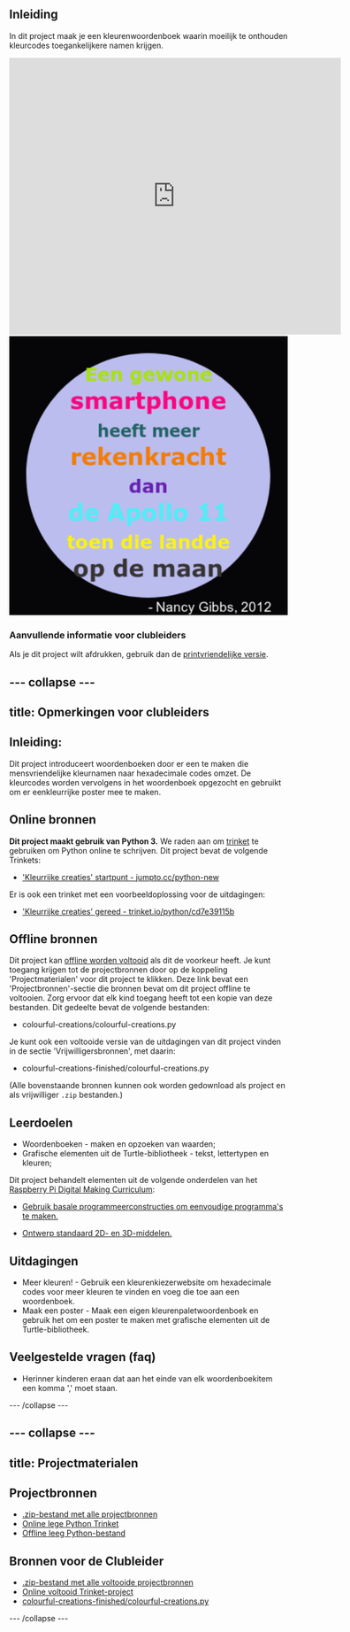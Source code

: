 ## Inleiding

In dit project maak je een kleurenwoordenboek waarin moeilijk te onthouden kleurcodes toegankelijkere namen krijgen.

<div class="trinket">
  <iframe src="https://trinket.io/embed/python/cd7e39115b?outputOnly=true&start=result" width="600" height="500" frameborder="0" marginwidth="0" marginheight="0" allowfullscreen></iframe>
  </iframe>
  <img src="images/colourful-finished.png">
</div>

### Aanvullende informatie voor clubleiders

Als je dit project wilt afdrukken, gebruik dan de [printvriendelijke versie](https://projects.raspberrypi.org/nl-NL/projects/colourful-creations/print).

--- collapse ---
---
title: Opmerkingen voor clubleiders
---

## Inleiding:

Dit project introduceert woordenboeken door er een te maken die mensvriendelijke kleurnamen naar hexadecimale codes omzet. De kleurcodes worden vervolgens in het woordenboek opgezocht en gebruikt om er een ​​kleurrijke poster mee te maken.

## Online bronnen

**Dit project maakt gebruik van Python 3.** We raden aan om [trinket](https://trinket.io/) te gebruiken om Python online te schrijven. Dit project bevat de volgende Trinkets:

* ['Kleurrijke creaties' startpunt - jumpto.cc/python-new](http://jumpto.cc/python-new)

Er is ook een trinket met een voorbeeldoplossing voor de uitdagingen:

* ['Kleurrijke creaties' gereed - trinket.io/python/cd7e39115b](https://trinket.io/python/cd7e39115b)

## Offline bronnen

Dit project kan [offline worden voltooid](https://www.codeclubprojects.org/en-GB/resources/python-working-offline/) als dit de voorkeur heeft. Je kunt toegang krijgen tot de projectbronnen door op de koppeling 'Projectmaterialen' voor dit project te klikken. Deze link bevat een 'Projectbronnen'-sectie die bronnen bevat om dit project offline te voltooien. Zorg ervoor dat elk kind toegang heeft tot een kopie van deze bestanden. Dit gedeelte bevat de volgende bestanden:

* colourful-creations/colourful-creations.py

Je kunt ook een voltooide versie van de uitdagingen van dit project vinden in de sectie 'Vrijwilligersbronnen', met daarin:

* colourful-creations-finished/colourful-creations.py

(Alle bovenstaande bronnen kunnen ook worden gedownload als project en als vrijwilliger `.zip` bestanden.)

## Leerdoelen

* Woordenboeken - maken en opzoeken van waarden;
* Grafische elementen uit de Turtle-bibliotheek - tekst, lettertypen en kleuren;

Dit project behandelt elementen uit de volgende onderdelen van het [Raspberry Pi Digital Making Curriculum](http://rpf.io/curriculum):

* [Gebruik basale programmeerconstructies om eenvoudige programma's te maken.](https://www.raspberrypi.org/curriculum/programming/creator)

* [Ontwerp standaard 2D- en 3D-middelen.](https://www.raspberrypi.org/curriculum/design/creator)

## Uitdagingen

* Meer kleuren! - Gebruik een kleurenkiezerwebsite om hexadecimale codes voor meer kleuren te vinden en voeg die toe aan een woordenboek. 
* Maak een poster - Maak een eigen kleurenpaletwoordenboek en gebruik het om een ​​poster te maken met grafische elementen uit de Turtle-bibliotheek. 

## Veelgestelde vragen (faq)

* Herinner kinderen eraan dat aan het einde van elk woordenboekitem een komma ',' moet staan. 

--- /collapse ---

--- collapse ---
---
title: Projectmaterialen
---

## Projectbronnen

* [.zip-bestand met alle projectbronnen](resources/colourful-creations-project-resources.zip)
* [Online lege Python Trinket](http://jumpto.cc/python-new)
* [Offline leeg Python-bestand](resources/new-new.py)

## Bronnen voor de Clubleider

* [.zip-bestand met alle voltooide projectbronnen](resources/colourful-creations-volunteer-resources.zip)
* [Online voltooid Trinket-project](https://trinket.io/python/cd7e39115b)
* [colourful-creations-finished/colourful-creations.py](resources/colourful-creations-finished-colourful-creations.py)

--- /collapse ---
